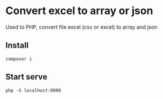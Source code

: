 # Convert excel to array or json
Used to PHP, convert file excel (csv or excel) to array and json
## Install
```base
composer i
```
## Start serve
```base
php -S localhost:8000
```
